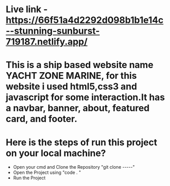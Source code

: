 # Live link - https://66f51a4d2292d098b1b1e14c--stunning-sunburst-719187.netlify.app/  

# This is a ship based website name YACHT ZONE MARINE, for this website i used html5,css3 and javascript for some interaction.It has a navbar, banner, about, featured card, and footer.
# Here is the steps of run this project on your local machine? 
- Open your cmd and Clone the Repository "git clone -----"
- Open the Project using "code . " 
- Run the Project 

